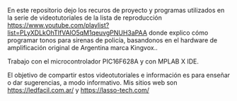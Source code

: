 En este repositorio dejo los recuros de proyecto y programas utilizados en la serie de videotutoriales de la lista de 
reproducción https://www.youtube.com/playlist?list=PLyXDLkOhTlfVAlO5qM1qeuvgPNUH3aPAA donde explico cómo programar
tonos para sirenas de policía, basandonos en el hardware de amplificación original de Argentina marca Kingvox..

Trabajo con el microcontrolador PIC16F628A y con MPLAB X IDE.

El objetivo de compartir estos videotutoriales e información es para enseñar o dar sugerencias, a modo informativo.
Mis sitios web son https://ledfacil.com.ar/ y https://lasso-tech.com/
